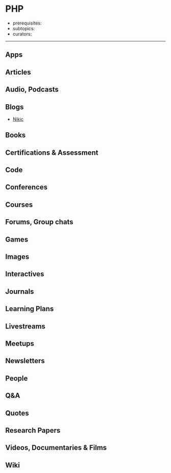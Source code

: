 # PHP

- prerequisites:
- subtopics:
- curators:

------

## Apps

## Articles

## Audio, Podcasts

## Blogs

- [Nikic](http://nikic.github.io/)

## Books

## Certifications & Assessment

## Code

## Conferences

## Courses

## Forums, Group chats

## Games

## Images

## Interactives

## Journals

## Learning Plans

## Livestreams

## Meetups

## Newsletters

## People

## Q&A

## Quotes

## Research Papers

## Videos, Documentaries & Films

## Wiki
